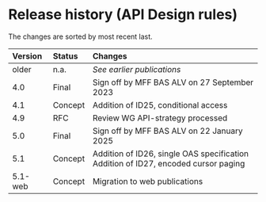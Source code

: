 # Release history (API Design rules)

The changes are sorted by most recent last.

| Version | Status   | Changes    |
| :------ | :------- | :--------- |
| older   | n.a.     | _See earlier publications_ |
| 4.0     | Final    | Sign off by MFF BAS ALV on 27 September 2023 |
| 4.1     | Concept    | Addition of ID25, conditional access |
| 4.9     | RFC    | Review WG API-strategy processed |
| 5.0     | Final    | Sign off by MFF BAS ALV on 22 January 2025 |
| 5.1     | Concept    | Addition of ID26, single OAS specification</br>Addition of ID27, encoded cursor paging</br> |
| 5.1-web | Concept | Migration to web publications |
